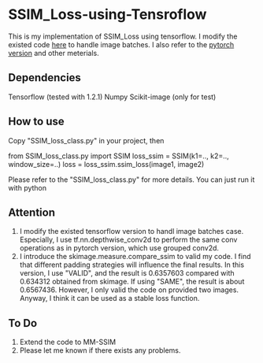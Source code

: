 # SSIM_Loss-using-Tensroflow
This is my implementation of SSIM_Loss using tensorflow. I modify the existed code [here](https://github.com/iteapoy/SSIM-Loss) to handle image batches. I also refer to the [pytorch version](https://github.com/Po-Hsun-Su/pytorch-ssim) and other meterials.

## Dependencies
Tensorflow (tested with 1.2.1)
Numpy
Scikit-image (only for test)

## How to use
Copy "SSIM_loss_class.py" in your project, then

from SSIM_loss_class.py import SSIM
loss_ssim = SSIM(k1=.., k2=.., window_size=..)
loss = loss_ssim.ssim_loss(image1, image2)

Please refer to the "SSIM_loss_class.py" for more details. You can just run it with python

## Attention
1. I modify the existed tensorflow version to handl image batches case. Especially, I use tf.nn.depthwise_conv2d to perform the same conv operations as in pytorch version, which use grouped conv2d. 
2. I introduce the skimage.measure.compare_ssim to valid my code. I find that different padding strategies will influence the final results. In this version, I use "VALID", and the result is 0.6357603 compared with 0.634312 obtained from skimage. If using "SAME", the result is about 0.6567436. However, I only valid the code on provided two images. Anyway, I think it can be used as a stable loss function.

## To Do
1. Extend the code to MM-SSIM
2. Please let me known if there exists any problems.
